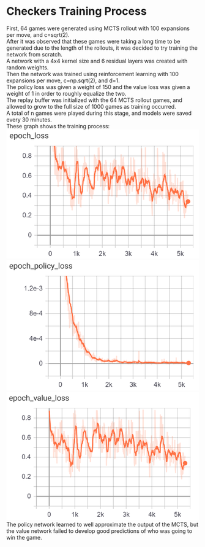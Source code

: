 # Checkers Training Process
First, 64 games were generated using MCTS rollout with 100 expansions per move, and c=sqrt(2).  
After it was observed that these games were taking a long time to be generated due to the length of the rollouts, it was decided to try training the network from scratch.  
A network with a 4x4 kernel size and 6 residual layers was created with random weights.  
Then the network was trained using reinforcement learning with 100 expansions per move, c=np.sqrt(2), and d=1.  
The policy loss was given a weight of 150 and the value loss was given a weight of 1 in order to roughly equalize the two.  
The replay buffer was initialized with the 64 MCTS rollout games, and allowed to grow to the full size of 1000 games as training occurred.  
A total of n games were played during this stage, and models were saved every 30 minutes.  
These graph shows the training process:  
![Total Loss](/training/Checkers/logs/combined_loss.png)  
![Policy Loss](/training/Checkers/logs/policy_loss.png)  
![Value Loss](/training/Checkers/logs/value_loss.png)  
The policy network learned to well approximate the output of the MCTS, but the value network failed to develop good predictions of who was going to win the game.  
